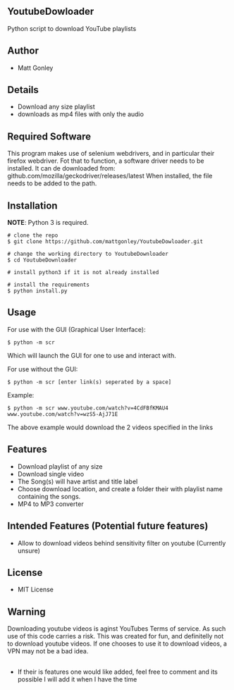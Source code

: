 ## YoutubeDowloader
Python script to download YouTube playlists

## Author
* Matt Gonley

## Details
* Download any size playlist
* downloads as mp4 files with only the audio

## Required Software
This program makes use of selenium webdrivers, and in particular their firefox webdriver.
Fot that to function, a software driver needs to be installed.
It can de downloaded from: github.com/mozilla/geckodriver/releases/latest
When installed, the file needs to be added to the path.


## Installation
**NOTE**: Python 3 is required.
```console
# clone the repo
$ git clone https://github.com/mattgonley/YoutubeDowloader.git

# change the working directory to YoutubeDownloader
$ cd YoutubeDownloader

# install python3 if it is not already installed

# install the requirements
$ python install.py
```

## Usage
For use with the GUI (Graphical User Interface):
```console
$ python -m scr
```
Which will launch the GUI for one to use and interact with.

For use without the GUI:
```console
$ python -m scr [enter link(s) seperated by a space]
```
Example:
```
$ python -m scr www.youtube.com/watch?v=4CdFBfKMAU4 www.youtube.com/watch?v=wzS5-AjJ71E
```
The above example would download the 2 videos specified in the links


## Features
* Download playlist of any size
* Download single video
* The Song(s) will have artist and title label
* Choose download location, and create a folder their with playlist name containing the songs.
* MP4 to MP3 converter

## Intended Features (Potential future features)
* Allow to download videos behind sensitivity filter on youtube (Currently unsure)

## License
* MIT License 

## Warning
Downloading youtube videos is aginst YouTubes Terms of service. As such use of this code carries a risk. This was created for fun, and definitelly not to download youtube videos. If one chooses to use it to download videos, a VPN may not be a bad idea.

##
* If their is features one would like added, feel free to comment and its possible I will add it when I have the time
